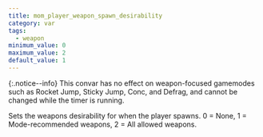 ```yaml
---
title: mom_player_weapon_spawn_desirability
category: var
tags:
  - weapon
minimum_value: 0
maximum_value: 2
default_value: 1
---
```


{:.notice--info}
This convar has no effect on weapon-focused gamemodes such as Rocket Jump, Sticky Jump, Conc, and Defrag, and cannot be changed while the timer is running.

Sets the weapons desirability for when the player spawns.
0 = None, 1 = Mode-recommended weapons, 2 = All allowed weapons.
